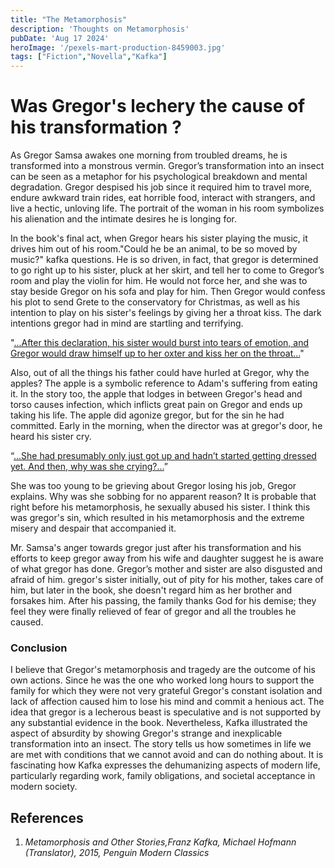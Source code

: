 ```yaml
---
title: "The Metamorphosis"
description: 'Thoughts on Metamorphosis'
pubDate: 'Aug 17 2024'
heroImage: '/pexels-mart-production-8459003.jpg'
tags: ["Fiction","Novella","Kafka"] 
---
```

# Was Gregor's lechery the cause of his transformation ?

As Gregor Samsa awakes one morning from troubled dreams, he is transformed into a monstrous vermin. Gregor’s transformation into an insect can be seen as a metaphor for his psychological breakdown and mental degradation. Gregor despised his job since it required him to travel more, endure awkward train rides, eat horrible food, interact with strangers, and live a hectic, unloving life. The portrait of the woman in his room symbolizes his alienation and the intimate desires he is longing for.

In the book's final act, when Gregor hears his sister playing the music, it drives him out of his room."Could he be an animal, to be so moved by music?" kafka questions. He is so driven, in fact, that gregor is determined to go right up to his sister, pluck at her skirt, and tell her to come to Gregor’s room and play the violin for him. He would not force her, and she was to stay beside Gregor on his sofa and play for him. Then Gregor would confess his plot to send Grete to the conservatory for Christmas, as well as his intention to play on his sister's feelings by giving her a throat kiss. The dark intentions gregor had in mind are startling and terrifying. 

"<u>...After this declaration, his sister would burst into tears of emotion, and Gregor would draw himself up to her oxter and kiss her on the throat...</u>"

Also, out of all the things his father could have hurled at Gregor, why the apples? The apple is a symbolic reference to Adam's suffering from eating it. In the story too, the apple that lodges in between Gregor's head and torso causes infection, which inflicts great pain on Gregor and ends up taking his life. The apple did agonize gregor, but for the sin he had committed. Early in the morning, when the director was at gregor's door, he heard his sister cry.

“<u>...She had presumably only just got up and hadn’t started getting dressed yet. And then, why was she crying?...</u>”

She was too young to be grieving about Gregor losing his job, Gregor explains. Why was she sobbing for no apparent reason? It is probable that right before his metamorphosis, he sexually abused his sister. I think this was gregor's sin, which resulted in his metamorphosis and the extreme misery and despair that accompanied it.

Mr. Samsa's anger towards gregor just after his transformation and his efforts to keep gregor away from his wife and daughter suggest he is aware of what gregor has done. Gregor’s mother and sister are also disgusted and afraid of him. gregor's sister initially, out of pity for his mother, takes care of him, but later in the book, she doesn't regard him as her brother and forsakes him. After his passing, the family thanks God for his demise; they feel they were finally relieved of fear of gregor and all the troubles he caused.

### Conclusion

I believe that Gregor's metamorphosis and tragedy are the outcome of his own actions. Since he was the one who worked long hours to support the family for which they were not very grateful Gregor's constant isolation and lack of affection caused him to lose his mind and commit a henious act. The idea that gregor is a lecherous beast is speculative and is not supported by any substantial evidence in the book. Nevertheless, Kafka illustrated the aspect of absurdity by showing Gregor's strange and inexplicable transformation into an insect. The story tells us how sometimes in life we are met with conditions that we cannot avoid and can do nothing about. It is fascinating how Kafka expresses the dehumanizing aspects of modern life, particularly regarding work, family obligations, and societal acceptance in modern society.

## References
1. <i>Metamorphosis and Other Stories,Franz Kafka, Michael Hofmann (Translator), 2015, Penguin Modern Classics</i>
